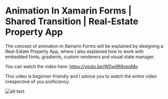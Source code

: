 # Animation In Xamarin Forms | Shared Transition | Real-Estate Property App
The concept of animation in Xamarin Forms will be explained by designing a Real-Estate Property App, where I also explained how to work with embedded fonts, gradients, custom renderers and visual state manager.

You can watch the video here: https://youtu.be/WDw9R8seqMo

This video is beginner-friendly and I advice you to watch the entire video irrespective of you proficiency.

![alt text](https://devcrux.com/wp-content/uploads/propertyapp.gif)
